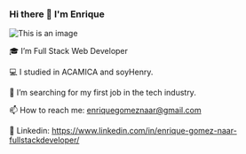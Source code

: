### Hi there 👋 I'm Enrique
![This is an image](https://camo.githubusercontent.com/53b654f695f7935b72f54e3a7ac9380f5a836f3d852c5c22acc86232386b50b9/68747470733a2f2f692e70696e696d672e636f6d2f353634782f35302f37302f66392f35303730663965376166353635643164313661336564666437663533636431652e6a7067)

🎓 I’m Full Stack Web Developer

💻 I studied in ACAMICA and soyHenry.

🔭 I’m searching for my first job in the tech industry.

📫 How to reach me: enriquegomeznaar@gmail.com

:eyes: Linkedin: https://www.linkedin.com/in/enrique-gomez-naar-fullstackdeveloper/

